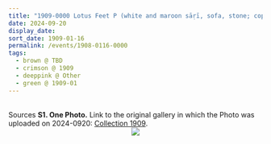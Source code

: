 ```yaml
---
title: "1909-0000 Lotus Feet P (white and maroon sāṛī, sofa, stone; copper; glass pot, carpet, Sahaja Yogi, red shawl)"
date: 2024-09-20
display_date: 
sort_date: 1909-01-16
permalink: /events/1908-0116-0000
tags:
  - brown @ TBD
  - crimson @ 1909
  - deeppink @ Other
  - green @ 1909-01
---
```


<br>

<wave-list>
  <list-title color="DarkSeaGreen" width="40">Sources</list-title>
  <list-item color="BlanchedAlmond"  width="280"><b>S1. One Photo.</b> Link to the original gallery in which the Photo was uploaded on 2024-0920: <a href="https://eternalmoments.smugmug.com/Collections/Mahipalsingh-Jaisingh-Raul-Collection/1909">Collection 1909</a>.</list-item>
</wave-list>

<div style="text-align: center"><img src="https://pub-bcc3cbe9b1e94ba1ac28915f7a3900fa.r2.dev/1909-0000_Lotus_Feet_P_(white_and_maroon_sari_sofa_stone_copper_glass_pot_carpet_Sahaja_Yogi_red_shawl)_01_(from_tif)_(Mahipalsingh_Jaisingh_Raul_Collection_scanned_by_Ankit_Khare).jpg" /></div>